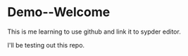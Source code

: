 # Demo--Welcome
This is me learning to use github and link it to sypder editor.

I'll be testing out this repo.
